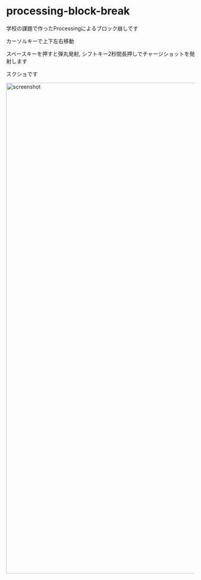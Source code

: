 # processing-block-break
学校の課題で作ったProcessingによるブロック崩しです
<p>カーソルキーで上下左右移動</p>
<p>スペースキーを押すと弾丸発射, シフトキー2秒間長押しでチャージショットを発射します</p>
<p>スクショです</p>
<img width="1312" alt="screenshot" src="https://user-images.githubusercontent.com/49859648/63402806-ad29cb00-c417-11e9-8b31-17355b2eb3aa.png">
